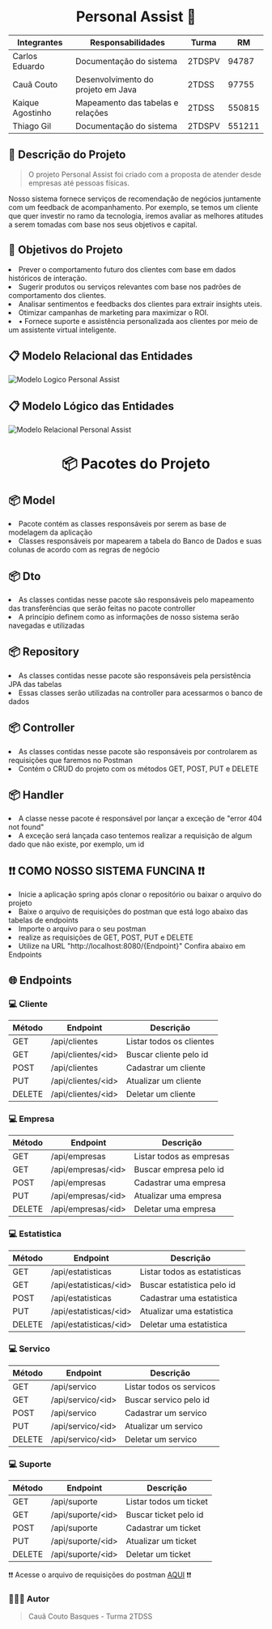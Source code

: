 <h1 align="center">
<br>Personal Assist 🤖
</h1>

<div align="center">


| Integrantes     |            Responsabilidades          | Turma      |   RM     |
| -------------   | ------------------------------------- | ---------- | -------- |
| Carlos Eduardo  | Documentação do sistema               |  2TDSPV    |  94787   |
| Cauã Couto      | Desenvolvimento do projeto em Java    |  2TDSS     |  97755   |
| Kaique Agostinho| Mapeamento das tabelas e relações     |  2TDSS     |  550815  |
| Thiago Gil      | Documentação do sistema               |  2TDSPV    |  551211  |
</div>

## 📝 Descrição do Projeto 

> O projeto Personal Assist foi criado com a proposta de atender desde empresas até pessoas físicas.

Nosso sistema fornece serviços de recomendação de negócios juntamente com um feedback de acompanhamento. Por exemplo, se temos um cliente que quer investir no ramo da tecnologia, iremos avaliar as melhores atitudes a serem tomadas com base nos seus objetivos e capital.

<h2 name="objetivo">🎯 Objetivos do Projeto</h2>
<li> Prever o comportamento futuro dos clientes com base em dados históricos de interação.  </li>
<li>Sugerir produtos ou serviços relevantes com base nos padrões de comportamento dos clientes. </li>
<li>Analisar sentimentos e feedbacks dos clientes para extrair insights uteis. </li>
<li>Otimizar campanhas de marketing para maximizar o ROI. </li>
<li>• Fornece suporte e assistência personalizada aos clientes por meio de um assistente virtual inteligente.</li>

## 📋  Modelo Relacional das Entidades 
![Modelo Logico Personal Assist](https://github.com/ccoutob/Personal-Assist/assets/126828978/c6873979-f0cc-4951-bcca-dda746509cb9)

## 📋 Modelo Lógico das Entidades
![Modelo Relacional Personal Assist](https://github.com/ccoutob/Personal-Assist/assets/126828978/2e8318ec-1cb4-45ac-9b78-1a0a0d33f6fe)

<div>
<h1 align="center"> 📦 Pacotes do Projeto </h1>

<h2> 📦 Model </h2>
<li> Pacote contém as classes responsáveis por serem as base de modelagem da aplicação</li>
<li> Classes responsáveis por mapearem a tabela do Banco de Dados e suas colunas de acordo com as regras de negócio </li>

<h2> 📦 Dto </h2>
<li> As classes contidas nesse pacote são responsáveis pelo mapeamento das transferências que serão feitas no pacote controller</li>
<li> A princípio definem como as informações de nosso sistema serão navegadas e utilizadas</li>

<h2> 📦 Repository </h2>
<li> As classes contidas nesse pacote são responsáveis pela persistência JPA das tabelas</li>
<li> Essas classes serão utilizadas na controller para acessarmos o banco de dados</li>

<h2> 📦 Controller </h2>
<li> As classes contidas nesse pacote são responsáveis por controlarem as requisições que faremos no Postman</li>
<li> Contém o CRUD do projeto com os métodos GET, POST, PUT e DELETE</li>

<h2> 📦 Handler </h2>
<li> A classe nesse pacote é responsável por lançar a exceção de "error 404 not found"</li>
<li> A exceção será lançada caso tentemos realizar a requisição de algum dado que não existe, por exemplo, um id</li>
</div>

## ❗❗ COMO NOSSO SISTEMA FUNCINA ❗❗
<li> Inicie a aplicação spring após clonar o repositório ou baixar o arquivo do projeto</li>
<li> Baixe o arquivo de requisições do postman que está logo abaixo das tabelas de endpoints</li>
<li> Importe o arquivo para o seu postman</li>
<li> realize as requisições de GET, POST, PUT e DELETE</li>
<li> Utilize na URL "http://localhost:8080/{Endpoint}" Confira abaixo em Endpoints</li>


<h2 name="endpoints">🌐 Endpoints</h2>

### 💻 Cliente

| Método | Endpoint                      | Descrição                |
| ------ | ----------------------------- | -------------------------|
| GET    | /api/clientes                 | Listar todos os clientes |
| GET    | /api/clientes/&lt;id&gt;      | Buscar cliente pelo id   |
| POST   | /api/clientes                 | Cadastrar um cliente     |
| PUT    | /api/clientes/&lt;id&gt;      | Atualizar um cliente     |
| DELETE | /api/clientes/&lt;id&gt;      | Deletar um cliente       |

### 💻 Empresa

| Método | Endpoint                      | Descrição                |
| ------ | ----------------------------- | -------------------------|
| GET    | /api/empresas                 | Listar todos as empresas |
| GET    | /api/empresas/&lt;id&gt;      | Buscar empresa pelo id   |
| POST   | /api/empresas                 | Cadastrar uma empresa    |
| PUT    | /api/empresas/&lt;id&gt;      | Atualizar uma empresa    |
| DELETE | /api/empresas/&lt;id&gt;      | Deletar uma empresa      |

### 💻 Estatistica

| Método | Endpoint                      | Descrição                    |
| ------ | ----------------------------- | -----------------------------|
| GET    | /api/estatisticas             | Listar todos as estatisticas |
| GET    | /api/estatisticas/&lt;id&gt;  | Buscar estatistica pelo id   |
| POST   | /api/estatisticas             | Cadastrar uma estatistica    |
| PUT    | /api/estatisticas/&lt;id&gt;  | Atualizar uma estatistica    |
| DELETE | /api/estatisticas/&lt;id&gt;  | Deletar uma estatistica      |

### 💻 Servico

| Método | Endpoint                     | Descrição                |
| ------ | ---------------------------- | -------------------------|
| GET    | /api/servico                 | Listar todos os servicos |
| GET    | /api/servico/&lt;id&gt;      | Buscar servico pelo id   |
| POST   | /api/servico                 | Cadastrar um servico     |
| PUT    | /api/servico/&lt;id&gt;      | Atualizar um servico     |
| DELETE | /api/servico/&lt;id&gt;      | Deletar um servico       |

### 💻 Suporte

| Método | Endpoint                     | Descrição              |
| ------ | -----------------------------| -----------------------|
| GET    | /api/suporte                 | Listar todos um ticket |
| GET    | /api/suporte/&lt;id&gt;      | Buscar ticket pelo id  |
| POST   | /api/suporte                 | Cadastrar um ticket    |
| PUT    | /api/suporte/&lt;id&gt;      | Atualizar um ticket    |
| DELETE | /api/suporte/&lt;id&gt;      | Deletar um ticket      |

❗❗ Acesse o arquivo de requisições do postman <a href="https://github.com/ccoutob/Personal-Assist/blob/main/Personal_Assist_Postman_Collection">AQUI</a> ❗❗

### 🧑🏻‍💻 Autor 
> Cauã Couto Basques - Turma 2TDSS


